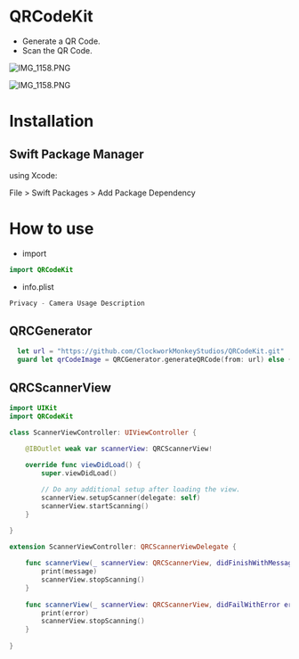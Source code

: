 # QRCodeKit

* Generate a QR Code.
* Scan the QR Code.

![IMG_1158.PNG](https://i.loli.net/2020/09/23/ngtq1AxUNSZpmM8.png)

![IMG_1158.PNG](https://i.loli.net/2020/09/23/ngtq1AxUNSZpmM8.png)

# Installation

## Swift Package Manager

using Xcode:

File > Swift Packages > Add Package Dependency

# How to use

* import

```swift
import QRCodeKit
```
* info.plist

```swift
Privacy - Camera Usage Description
```

## QRCGenerator

```swift
  let url = "https://github.com/ClockworkMonkeyStudios/QRCodeKit.git"
  guard let qrCodeImage = QRCGenerator.generateQRCode(from: url) else { return }
```
## QRCScannerView

```swift
import UIKit
import QRCodeKit

class ScannerViewController: UIViewController {

    @IBOutlet weak var scannerView: QRCScannerView!
    
    override func viewDidLoad() {
        super.viewDidLoad()

        // Do any additional setup after loading the view.
        scannerView.setupScanner(delegate: self)
        scannerView.startScanning()
    }

}

extension ScannerViewController: QRCScannerViewDelegate {
    
    func scannerView(_ scannerView: QRCScannerView, didFinishWithMessage message: String) {
        print(message)
        scannerView.stopScanning()
    }
    
    func scannerView(_ scannerView: QRCScannerView, didFailWithError error: Error) {
        print(error)
        scannerView.stopScanning()
    }
    
}
```
